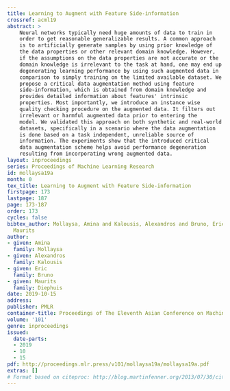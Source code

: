 ```yaml
---
title: Learning to Augment with Feature Side-information
crossref: acml19
abstract: >
    Neural networks typically need huge amounts of data to train in
    order to get reasonable generalizable results. A common approach
    is to artificially generate samples by using prior knowledge of
    the data properties or other relevant domain knowledge. However,
    if the assumptions on the data properties are not accurate or the
    domain knowledge is irrelevant to the task at hand, one may end up
    degenerating learning performance by using such augmented data in
    comparison to simply training on the limited available dataset. We
    propose a critical data augmentation method using feature
    side-information, which is obtained from domain knowledge and
    provides detailed information about features' intrinsic
    properties. Most importantly, we introduce an instance wise
    quality checking procedure on the augmented data. It filters out
    irrelevant or harmful augmented data prior to entering the
    model. We validated this approach on both synthetic and real-world
    datasets, specifically in a scenario where the data augmentation
    is done based on a task independent, unreliable source of
    information. The experiments show that the introduced critical
    data augmentation scheme helps avoid performance degeneration
    resulting from incorporating wrong augmented data.
layout: inproceedings
series: Proceedings of Machine Learning Research
id: mollaysa19a
month: 0
tex_title: Learning to Augment with Feature Side-information
firstpage: 173
lastpage: 187
page: 173-187
order: 173
cycles: false
bibtex_author: Mollaysa, Amina and Kalousis, Alexandros and Bruno, Eric and Diephuis,
  Maurits
author:
- given: Amina
  family: Mollaysa
- given: Alexandros
  family: Kalousis
- given: Eric
  family: Bruno
- given: Maurits
  family: Diephuis
date: 2019-10-15
address: 
publisher: PMLR
container-title: Proceedings of The Eleventh Asian Conference on Machine Learning
volume: '101'
genre: inproceedings
issued:
  date-parts:
  - 2019
  - 10
  - 15
pdf: http://proceedings.mlr.press/v101/mollaysa19a/mollaysa19a.pdf
extras: []
# Format based on citeproc: http://blog.martinfenner.org/2013/07/30/citeproc-yaml-for-bibliographies/
---
```

